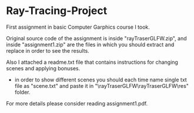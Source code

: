 # Ray-Tracing-Project
First assignment in basic Computer Garphics course I took.

Original source code of the assignment is inside "rayTraserGLFW.zip",
and inside "assignment1.zip" are the files in which you should extract and replace in order to see the results.

Also I attached a readme.txt file that contains instructions for changing scenes and applying bonuses.
* in order to show different scenes you should each time name single txt file as "scene.txt" and paste it in "\rayTraserGLFW\rayTraserGLFW\res" folder.

For more details please consider reading assignment1.pdf.
